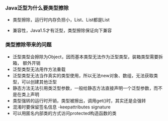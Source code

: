 ### Java泛型为什么要类型擦除

* 类型擦除，运行时内存负担小，List<String>、List<Integer>都是List

* 兼容性，Java1.5才有泛型，类型擦除保证向下兼容

### 类型擦除带来的问题

* 泛型类型会擦除为Object，因而基本类型无法作为泛型类型，装箱类型需要拆箱， 额外开销 
* 泛型类型无法用作方法重载
* 泛型类型无法当作真实的类型使用，所以无法new对象、数组，无法获取类型，可以创建其他泛型
* 静态方法无法引用类泛型参数，一般给静态方法直接声明一个泛型参数，而不是在类上声明
* 类型强转的运行时开销，类型被擦出，调用get()时，其实还是会强转
* 混淆时要保留签名信息 -keepattributes signature
* 可以用匿名内部类的方式访问protected构造函数的类
